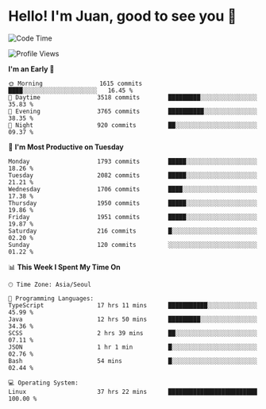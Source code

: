 # Hello! I'm Juan, good to see you 👋

<!--
**Y-k-Y/Y-k-Y** is a ✨ _special_ ✨ repository because its `README.md` (this file) appears on your GitHub profile.

Here are some ideas to get you started:

- 🔭 I’m currently working on ...
- 🌱 I’m currently learning ...
- 👯 I’m looking to collaborate on ...
- 🤔 I’m looking for help with ...
- 💬 Ask me about ...
- 📫 How to reach me: ...
- 😄 Pronouns: ...
- ⚡ Fun fact: ...
-->
<!--
![Profile views](https://gpvc.arturio.dev/Y-k-Y)

[![Omid Nikrah StackOverflow](https://github-readme-stackoverflow.vercel.app/?userID=9517076)](https://stackoverflow.com/users/9517076/i-have-10-fingers)
-->

<!--START_SECTION:waka-->
![Code Time](http://img.shields.io/badge/Code%20Time-1%2C666%20hrs%2037%20mins-blue)

![Profile Views](http://img.shields.io/badge/Profile%20Views-0-blue)

**I'm an Early 🐤** 

```text
🌞 Morning                1615 commits        ████░░░░░░░░░░░░░░░░░░░░░   16.45 % 
🌆 Daytime                3518 commits        █████████░░░░░░░░░░░░░░░░   35.83 % 
🌃 Evening                3765 commits        ██████████░░░░░░░░░░░░░░░   38.35 % 
🌙 Night                  920 commits         ██░░░░░░░░░░░░░░░░░░░░░░░   09.37 % 
```
📅 **I'm Most Productive on Tuesday** 

```text
Monday                   1793 commits        █████░░░░░░░░░░░░░░░░░░░░   18.26 % 
Tuesday                  2082 commits        █████░░░░░░░░░░░░░░░░░░░░   21.21 % 
Wednesday                1706 commits        ████░░░░░░░░░░░░░░░░░░░░░   17.38 % 
Thursday                 1950 commits        █████░░░░░░░░░░░░░░░░░░░░   19.86 % 
Friday                   1951 commits        █████░░░░░░░░░░░░░░░░░░░░   19.87 % 
Saturday                 216 commits         █░░░░░░░░░░░░░░░░░░░░░░░░   02.20 % 
Sunday                   120 commits         ░░░░░░░░░░░░░░░░░░░░░░░░░   01.22 % 
```


📊 **This Week I Spent My Time On** 

```text
🕑︎ Time Zone: Asia/Seoul

💬 Programming Languages: 
TypeScript               17 hrs 11 mins      ███████████░░░░░░░░░░░░░░   45.99 % 
Java                     12 hrs 50 mins      █████████░░░░░░░░░░░░░░░░   34.36 % 
SCSS                     2 hrs 39 mins       ██░░░░░░░░░░░░░░░░░░░░░░░   07.11 % 
JSON                     1 hr 1 min          █░░░░░░░░░░░░░░░░░░░░░░░░   02.76 % 
Bash                     54 mins             █░░░░░░░░░░░░░░░░░░░░░░░░   02.44 % 

💻 Operating System: 
Linux                    37 hrs 22 mins      █████████████████████████   100.00 % 
```


<!--END_SECTION:waka-->
